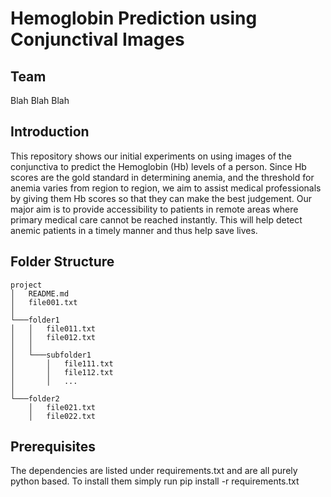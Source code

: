 # Hemoglobin Prediction using Conjunctival Images

## Team
Blah
Blah
Blah 

## Introduction
This repository shows our initial experiments on using images of the conjunctiva to predict the Hemoglobin (Hb) levels of a person. Since Hb scores are the gold standard in determining anemia, and the threshold for anemia varies from region to region, we aim to assist medical professionals by giving them Hb scores so that they can make the best judgement. Our major aim is to provide accessibility to patients in remote areas where primary medical care cannot be reached instantly. This will help detect anemic patients in a timely manner and thus help save lives.

## Folder Structure

```
project
│   README.md
│   file001.txt    
│
└───folder1
│   │   file011.txt
│   │   file012.txt
│   │
│   └───subfolder1
│       │   file111.txt
│       │   file112.txt
│       │   ...
│   
└───folder2
    │   file021.txt
    │   file022.txt
```

## Prerequisites
The dependencies are listed under requirements.txt and are all purely python based. To install them simply run
    pip install -r requirements.txt